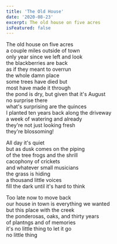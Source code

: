 ```yaml
---
title: 'The Old House'
date: '2020-08-23'
excerpt: The old house on five acres
isFeatured: false
---
```


The old house on five acres  
a couple miles outside of town  
only year since we left and look  
the blackberries are back  
as if they meant to overrun  
the whole damn place  
some trees have died but  
most have made it through  
the pond is dry, but given that it's August  
no surprise there  
what's surprising are the quinces  
I planted ten years back along the driveway  
a week of watering and already  
they're not just looking fresh  
they're blossoming!

All day it's quiet  
but as dusk comes on the piping  
of the tree frogs and the shrill  
cacophony of crickets  
and whatever small musicians  
the grass is hiding  
a thousand little voices  
fill the dark until it's hard to think

Too late now to move back  
our house in town is everything we wanted  
but this place with the creek  
the ponderosas, oaks, and thirty years  
of plantngs and of memories  
it's no little thing to let it go  
no little thing
